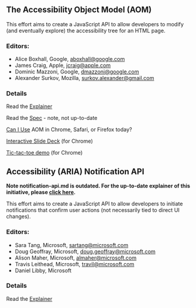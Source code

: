 ## The Accessibility Object Model (AOM)

This effort aims to create a JavaScript API to allow developers to
modify (and eventually explore) the accessibility tree for an HTML
page.

### Editors:

* Alice Boxhall, Google, aboxhall@google.com
* James Craig, Apple, jcraig@apple.com
* Dominic Mazzoni, Google, dmazzoni@google.com
* Alexander Surkov, Mozilla, surkov.alexander@gmail.com

### Details

Read the [Explainer](./explainer.md)

Read the [Spec](https://wicg.github.io/aom/spec/) - note, not up-to-date

[Can I Use](./caniuse.md) AOM in Chrome, Safari, or Firefox today?

[Interactive Slide Deck](http://wicg.github.io/aom/demos/) (for Chrome)

[Tic-tac-toe demo](http://wicg.github.io/aom/demos/tictactoe.html) (for Chrome)

## Accessibility (ARIA) Notification API

**Note notification-api.md is outdated. For the up-to-date explainer of this initiative, please [click here](https://github.com/MicrosoftEdge/MSEdgeExplainers/blob/main/Accessibility/AriaNotify/explainer.md).**

This effort aims to create a JavaScript API to allow developers to
initiate notifications that confirm user actions (not necessarily tied 
to direct UI changes).

### Editors:

* Sara Tang, Microsoft, sartang@microsoft.com
* Doug Geoffray, Microsoft, doug.geoffray@microsoft.com
* Alison Maher, Microsoft, almaher@microsoft.com
* Travis Leithead, Microsoft, travil@microsoft.com
* Daniel Libby, Microsoft

### Details

Read the [Explainer](./notification-api.md)
